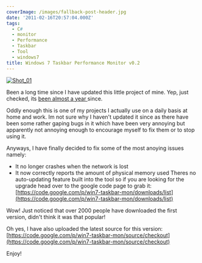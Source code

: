```yaml
---
coverImage: /images/fallback-post-header.jpg
date: '2011-02-16T20:57:04.000Z'
tags:
  - C#
  - monitor
  - Performance
  - Taskbar
  - Tool
  - windows7
title: Windows 7 Taskbar Performance Monitor v0.2
---
```


[![](https://mikecann.co.uk/wp-content/uploads/2011/02/Shot_01.png "Shot_01")](https://mikecann.co.uk/wp-content/uploads/2011/02/Shot_01.png)

Been a long time since I have updated this little project of mine. Yep, just checked, its [been almost a year ](https://mikecann.co.uk/personal-projects/windows-7-taskbar-monitor/)since.

<!-- more -->

Oddly enough this is one of my projects I actually use on a daily basis at home and work. Im not sure why I haven't updated it since as there have been some rather gaping bugs in it which have been very annoying but apparently not annoying enough to encourage myself to fix them or to stop using it.

Anyways, I have finally decided to fix some of the most anoying issues namely:

- It no longer crashes when the network is lost
- It now correctly reports the amount of physical memory used
  Theres no auto-updating feature built into the tool so if you are looking for the upgrade head over to the google code page to grab it: [https://code.google.com/p/win7-taskbar-mon/downloads/list](https://code.google.com/p/win7-taskbar-mon/downloads/list)

Wow! Just noticed that over 2000 people have downloaded the first version, didn't think it was that popular!

Oh yes, I have also uploaded the latest source for this version: [https://code.google.com/p/win7-taskbar-mon/source/checkout](https://code.google.com/p/win7-taskbar-mon/source/checkout)

Enjoy!
